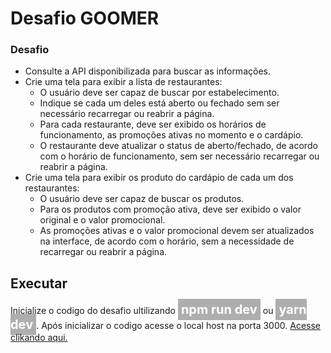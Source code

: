 # Desafio GOOMER
### Desafio

- Consulte a API disponibilizada para buscar as informações.
- Crie uma tela para exibir a lista de restaurantes:
    - O usuário deve ser capaz de buscar por estabelecimento.
    - Indique se cada um deles está aberto ou fechado sem ser necessário recarregar ou reabrir a página.
    - Para cada restaurante, deve ser exibido os horários de funcionamento, as promoções ativas no momento e o cardápio.
    - O restaurante deve atualizar o status de aberto/fechado, de acordo com o horário de funcionamento, sem ser necessário recarregar ou reabrir a página.
- Crie uma tela para exibir os produto do cardápio de cada um dos restaurantes:
    - O usuário deve ser capaz de buscar os produtos. 
    - Para os produtos com promoção ativa, deve ser exibido o valor original e o valor promocional.
    - As promoções ativas e o valor promocional devem ser atualizados na interface, de acordo com o horário, sem a necessidade de recarregar ou reabrir a página.

## Executar

<p>Inicialize o codigo do desafio ultilizando <b style="font-size: 20px; padding: 5px; background-color:#00000050; color: #fff">npm run dev</b> ou <b style="font-size: 20px; padding: 5px; background-color:#00000050; color: #fff">yarn dev</b>. Após inicializar o codigo acesse o local host na porta 3000. <a target="_black" href="http://localhost:3000/">Acesse clikando aqui.</a></p>